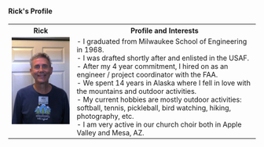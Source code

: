 	
 #### Rick's Profile
<table>
  <tr>
    <th>Rick</td>
    <th>Profile and Interests</td>
  </tr>
  <tr>
      <td valign="top">
      <a href="./Rick.JPG">
      <img src="./Thumbnails/Rick-T.jpg">
      </a>
      </td
  <tr>
      <td valign="top">
		  - I graduated from Milwaukee School of Engineering in 1968. </br> 
		  - I was drafted shortly after and enlisted in the USAF.  </br>
		  - After my 4 year commitment, I hired on as an engineer / project coordinator with the FAA.  </br>  
		      - We spent 14 years in Alaska where I fell in love with the mountains and outdoor activities. </br>
		  - My current hobbies are mostly outdoor activities: softball, tennis, pickleball, bird watching, hiking, photography, etc.  </br>       - I am very active in our church choir both in Apple Valley and Mesa, AZ.  			 
      </td>
  </tr>
 </table>	
 
